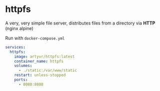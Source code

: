 # httpfs

A very, very simple file server, distributes files from a directory via **HTTP** (nginx alpine)

Run with `docker-compose.yml`

```yaml
services:
  httpfs:
    image: artyvr/httpfs:latest
    container_name: httpfs
    volumes:
      - ./static:/var/www/static
    restart: unless-stopped
    ports:
      - 8080:8080
```